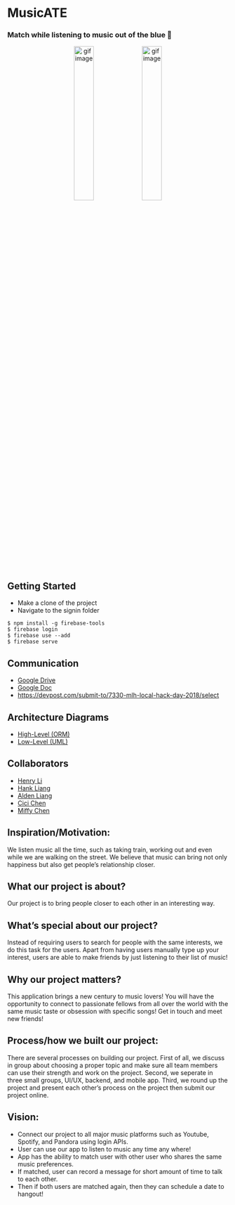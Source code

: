 # MusicATE  
### **Match while listening to music out of the blue** :musical_note:
	
<div align=center>
	<img src="https://github.com/miffycs/Vinder/blob/master/Android_App/sceenshot.gif" alt="gif image" width="30%" height="30%">
	<img src="https://github.com/miffycs/Vinder/blob/master/Android_App/screenshot_static.png" alt="gif image" width="30%" height="30%">
</div>
</br>

## Getting Started
* Make a clone of the project
* Navigate to the signin folder
```
$ npm install -g firebase-tools
$ firebase login
$ firebase use --add
$ firebase serve
```

## Communication
* [Google Drive](https://goo.gl/DrM7m5)
* [Google Doc](https://goo.gl/X9BNhK)
* https://devpost.com/submit-to/7330-mlh-local-hack-day-2018/select


## Architecture Diagrams
* [High-Level (ORM)](https://www.lucidchart.com/invitations/accept/b3ab3a5f-aad6-4f55-bd7c-d7e971d539c6)
* [Low-Level (UML)](https://www.lucidchart.com/invitations/accept/d2c022e8-33f5-4d1b-bc50-03c73deb41a7)


## Collaborators
* [Henry Li](https://github.com/henry226)
* [Hank Liang](https://github.com/Chun-Chieh)
* [Alden Liang](https://github.com/LiangA)
* [Cici Chen](https://github.com/BUicicchen)
* [Miffy Chen](https://github.com/miffycs)


## Inspiration/Motivation:  
We listen music all the time, such as taking train, working out  and even while we are walking on the street. We believe that music can 
bring not only happiness but also get people’s relationship closer.  


## What our project is about?
Our project is to bring people closer to each other in an interesting way.  


## What’s special about our project?  
Instead of requiring users to search for people with the same interests, we do this task for the users. Apart from having users manually 
type up your interest, users are able to make friends by just listening to their list of music!  


## Why our project matters?
This application brings a new century to music lovers! You will have the opportunity to connect to passionate fellows from all over the 
world with the same music taste or obsession with specific songs! Get in touch and meet new friends!


## Process/how we built our project:  
There are several processes on building our project. First of all, we discuss in group about choosing a proper topic and make sure all 
team members can use their strength and work on the project. Second, we seperate in three small groups, UI/UX, backend, and mobile app. 
Third, we round up the project and present each other’s process on the project then submit our project online.


## Vision:  
* Connect our project to all major music platforms such as Youtube, Spotify, and Pandora using login APIs.
* User can use our app to listen to music any time any where! 
* App has the ability to match user with other user who shares the same music preferences.
* If matched, user can record a message for short amount of time to talk to each other.
* Then if both users are matched again, then they can schedule a date to hangout!